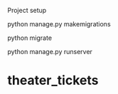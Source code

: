 
Project setup

python manage.py makemigrations

python migrate

python manage.py runserver


# theater_tickets
